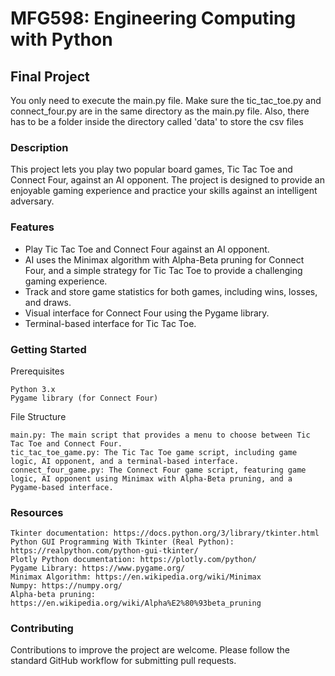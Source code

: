 # MFG598: Engineering Computing with Python 
## Final Project

You only need to execute the main.py file. Make sure the tic_tac_toe.py and connect_four.py are in the same directory as the main.py file.
Also, there has to be a folder inside the directory called 'data' to store the csv files

### Description

This project lets you play two popular board games, Tic Tac Toe and Connect Four, against an AI opponent. The project is designed to provide an enjoyable gaming experience and practice your skills against an intelligent adversary.

### Features

- Play Tic Tac Toe and Connect Four against an AI opponent.
- AI uses the Minimax algorithm with Alpha-Beta pruning for Connect Four, and a simple strategy for Tic Tac Toe to provide a challenging gaming experience.
- Track and store game statistics for both games, including wins, losses, and draws.
- Visual interface for Connect Four using the Pygame library.
- Terminal-based interface for Tic Tac Toe.

### Getting Started
Prerequisites

    Python 3.x
    Pygame library (for Connect Four)

File Structure

    main.py: The main script that provides a menu to choose between Tic Tac Toe and Connect Four.
    tic_tac_toe_game.py: The Tic Tac Toe game script, including game logic, AI opponent, and a terminal-based interface.
    connect_four_game.py: The Connect Four game script, featuring game logic, AI opponent using Minimax with Alpha-Beta pruning, and a Pygame-based interface.
    
### Resources

    Tkinter documentation: https://docs.python.org/3/library/tkinter.html
    Python GUI Programming With Tkinter (Real Python): https://realpython.com/python-gui-tkinter/
    Plotly Python documentation: https://plotly.com/python/
    Pygame Library: https://www.pygame.org/
    Minimax Algorithm: https://en.wikipedia.org/wiki/Minimax
    Numpy: https://numpy.org/
    Alpha-beta pruning: https://en.wikipedia.org/wiki/Alpha%E2%80%93beta_pruning

### Contributing

Contributions to improve the project are welcome. Please follow the standard GitHub workflow for submitting pull requests.
